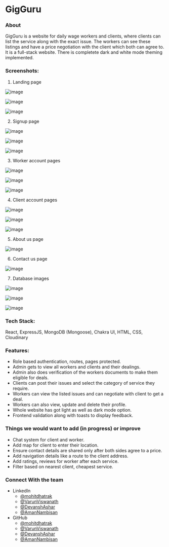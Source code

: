 # GigGuru

### About
GigGuru is a website for daily wage workers and clients, where clients can list the service along with the exact issue. The workers can see these listings and have a price negotiation with the client which both can agree to. It is a full-stack website. There is completete dark and white mode theming implemented.

### Screenshots:

1. Landing page

![image](https://user-images.githubusercontent.com/91209576/218294997-b1f75067-9694-481d-a8a5-fdd3bd953684.png)

![image](https://user-images.githubusercontent.com/112639928/218543934-d6e89c6e-594e-4e72-a9dc-33d21e5a3d2d.png)

![image](https://user-images.githubusercontent.com/91209576/218295015-68a46f71-bcf5-4f77-86da-cddf9615348b.png)

2. Signup page

![image](https://user-images.githubusercontent.com/91209576/218295096-49a4715e-ce7a-4759-b7ea-c8bb5c9e9732.png)

![image](https://user-images.githubusercontent.com/91209576/218295108-f74e4968-39d1-4194-a5fb-24be88fd0ad8.png)

![image](https://user-images.githubusercontent.com/91209576/218295123-416b60c4-c994-4313-a343-c349a40f843f.png)

3. Worker account pages

![image](https://user-images.githubusercontent.com/91209576/218295172-cf2821cc-e494-42ae-b6c6-41a3a58e5650.png)

![image](https://user-images.githubusercontent.com/91209576/218295186-a72c782b-2cc0-4acd-8158-7fd920100ffa.png)

![image](https://user-images.githubusercontent.com/91209576/218295196-0b63f457-dfd0-4a68-b4fc-140d0ad195e9.png)

4. Client account pages

![image](https://user-images.githubusercontent.com/91209576/218295214-a603e908-884b-43fa-a72d-d02315978cc7.png)

![image](https://user-images.githubusercontent.com/91209576/218295223-624fa9b5-bfc2-44fe-aeea-e7565a94dc4d.png)

![image](https://user-images.githubusercontent.com/91209576/218295228-a5eeab67-f9b9-419c-8b0d-8f2500b2c2da.png)

5. About us page

![image](https://user-images.githubusercontent.com/91209576/218295257-4ba3766f-beb7-4326-9cac-1be4c64c9ad6.png)

6. Contact us page

![image](https://user-images.githubusercontent.com/91209576/218295264-434576a3-83d7-4eae-bb16-84fcd739a675.png)

7. Database images

![image](https://user-images.githubusercontent.com/91209576/218296391-7c816eeb-489a-4755-817f-50d89effc9c2.png)

![image](https://user-images.githubusercontent.com/91209576/218296358-d777e83d-72d8-4fb5-bda9-e27108cf6549.png)

![image](https://user-images.githubusercontent.com/91209576/218296370-4a67f995-5e05-429c-b85b-4db768288c26.png)


### Tech Stack:
React, ExpressJS, MongoDB (Mongoose), Chakra UI, HTML, CSS, Cloudinary

### Features:
  - Role based authentication, routes, pages protected.
  - Admin gets to view all workers and clients and their dealings.
  - Admin also does verification of the workers documents to make them eligible for deals.
  - Clients can post their issues and select the category of service they require.
  - Workers can view the listed issues and can negotiate with client to get a deal.
  - Workers can also view, update and delete their profile.
  - Whole website has got light as well as dark mode option.
  - Frontend validation along with toasts to display feedback.

### Things we would want to add (in progress) or improve
  - Chat system for client and worker.
  - Add map for client to enter their location.
  - Ensure contact details are shared only after both sides agree to a price.
  - Add navigation details like a route to the client address.
  - Add ratings, reviews for worker after each service.
  - Filter based on nearest client, cheapest service.

### Connect With the team
  - LinkedIn
    - [@mohitdhatrak](https://www.linkedin.com/in/mohitdhatrak)
    - [@VarunViswanath](https://www.linkedin.com/in/varun-viswanath-10a3b0222)
    - [@DevanshAshar](https://www.linkedin.com/in/devansh-ashar)
    - [@AmanNambisan](https://www.linkedin.com/in/aman-nambisan-b51799254)
  - GitHub
    - [@mohitdhatrak](https://github.com/mohitdhatrak)
    - [@VarunViswanath](https://github.com/maverick2903)
    - [@DevanshAshar](https://github.com/DevanshAshar)
    - [@AmanNambisan](https://github.com/my-neme-eh-jeff)
